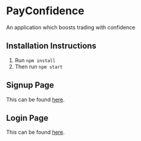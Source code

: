 # PayConfidence

An application which boosts trading with confidence

## Installation Instructions

1. Run `npm install`
2. Then run `npm start`

## Signup Page

This can be found [here](http://localhost:3000/signup).

## Login Page

This can be found [here](http://localhost:3000/login).
